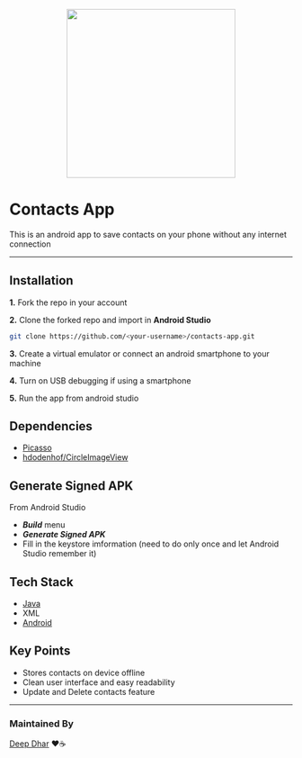 <p align="center">
  <img width="300" height="300" src="https://user-images.githubusercontent.com/53803245/125454264-622edf88-a0e4-4551-b106-d2694c0aaa3f.png">
</p>

# Contacts App
This is an android app to save contacts on your phone without any internet connection

---

## Installation
**1.** Fork the repo in your account

**2.** Clone the forked repo and import in **Android Studio**
````bash
git clone https://github.com/<your-username>/contacts-app.git
````

**3.** Create a virtual emulator or connect an android smartphone to your machine

**4.** Turn on USB debugging if using a smartphone

**5.** Run the app from android studio

## Dependencies
- [Picasso](https://github.com/square/picasso)
- [hdodenhof/CircleImageView](https://github.com/hdodenhof/CircleImageView)

## Generate Signed APK
From Android Studio
- ***Build*** menu
- ***Generate Signed APK***
- Fill in the keystore imformation (need to do only once and let Android Studio remember it)

## Tech Stack
- [Java](https://www.java.com/en/download/)
- XML
- [Android](https://developer.android.com/)

## Key Points
- Stores contacts on device offline
- Clean user interface and easy readability
- Update and Delete contacts feature

---

### Maintained By
[Deep Dhar](https://github.com/deepdhar) ❤☕
